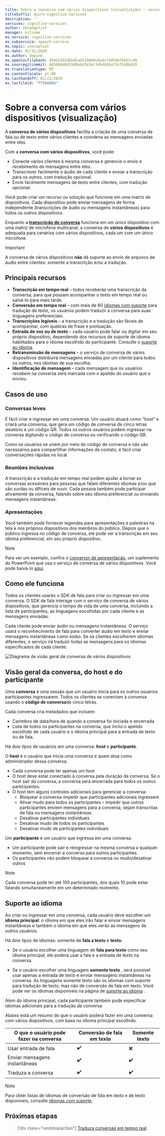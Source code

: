 ```yaml
---
title: Sobre a conversa com vários dispositivos (visualização) – serviço de fala
titleSuffix: Azure Cognitive Services
description: ''
services: cognitive-services
author: IEvangelist
manager: nitinme
ms.service: cognitive-services
ms.subservice: speech-service
ms.topic: conceptual
ms.date: 01/31/2020
ms.author: dapine
ms.openlocfilehash: d94b3392d6bd5ab539d49c8a4cfdd568fbbb1cd0
ms.sourcegitcommit: dd3db8d8d31d0ebd3e34c34b4636af2e7540bd20
ms.translationtype: MT
ms.contentlocale: pt-BR
ms.lasthandoff: 02/22/2020
ms.locfileid: "77560806"
---
```

# <a name="about-multi-device-conversation-preview"></a>Sobre a conversa com vários dispositivos (visualização)

A **conversa de vários dispositivos** facilita a criação de uma conversa de fala ou de texto entre vários clientes e coordena as mensagens enviadas entre eles.

Com a **conversa com vários dispositivos**, você pode:

- Conecte vários clientes à mesma conversa e gerencie o envio e recebimento de mensagens entre eles.
- Transcrever facilmente o áudio de cada cliente e enviar a transcrição para os outros, com tradução opcional.
- Envie facilmente mensagens de texto entre clientes, com tradução opcional.

Você pode criar um recurso ou solução que funcione em uma matriz de dispositivos. Cada dispositivo pode enviar mensagens de forma independente (transcrições de áudio ou mensagens instantâneas) para todos os outros dispositivos.

Enquanto a [**transcrição de conversa**](conversation-transcription.md) funciona em um único dispositivo com uma matriz de microfone multicanal, a conversa de **vários dispositivos** é adequada para cenários com vários dispositivos, cada um com um único microfone.

>[!IMPORTANT]
> A conversa de vários dispositivos **não** dá suporte ao envio de arquivos de áudio entre clientes: somente a transcrição e/ou a tradução.

## <a name="key-features"></a>Principais recursos

- **Transcrição em tempo real** – todos receberão uma transcrição da conversa, para que possam acompanhar o texto em tempo real ou salvá-lo para mais tarde.
- **Conversão em tempo real** – com mais de 60 [idiomas com suporte](language-support.md#text-languages) para tradução de texto, os usuários podem traduzir a conversa para suas linguagens preferenciais.
- **Transcrições legíveis** – a transcrição e a tradução são fáceis de acompanhar, com quebras de frase e pontuação.
- **Entrada de voz ou de texto** – cada usuário pode falar ou digitar em seu próprio dispositivo, dependendo dos recursos de suporte de idioma habilitados para o idioma escolhido do participante. Consulte o [suporte ao idioma](language-support.md#speech-to-text).
- **Retransmissão de mensagens** – o serviço de conversa de vários dispositivos distribuirá mensagens enviadas por um cliente para todos os outros, nos idiomas de sua escolha.
- **Identificação de mensagem** – cada mensagem que os usuários recebem na conversa será marcada com o apelido do usuário que o enviou.

## <a name="use-cases"></a>Casos de uso

### <a name="lightweight-conversations"></a>Conversas leves

É fácil criar e ingressar em uma conversa. Um usuário atuará como "host" e criará uma conversa, que gera um código de conversa de cinco letras aleatório e um código QR. Todos os outros usuários podem ingressar na conversa digitando o código de conversa ou verificando o código QR. 

Como os usuários se unem por meio do código de conversa e não são necessários para compartilhar informações de contato, é fácil criar conversações rápidas no local.

### <a name="inclusive-meetings"></a>Reuniões inclusivas

A transcrição e a tradução em tempo real podem ajudar a tornar as conversas acessíveis para pessoas que falam diferentes idiomas e/ou que são surdas ou difíceis de ouvir. Cada pessoa também pode participar ativamente da conversa, falando sobre seu idioma preferencial ou enviando mensagens instantâneas.

### <a name="presentations"></a>Apresentações

Você também pode fornecer legendas para apresentações e palestras na tela e nos próprios dispositivos dos membros do público. Depois que o público ingressa no código de conversa, ele pode ver a transcrição em seu idioma preferencial, em seu próprio dispositivo.

> [!NOTE]
> Para ver um exemplo, confira o [conversor de apresentação](https://www.microsoft.com/translator/apps/presentation-translator/), um suplemento do PowerPoint que usa o serviço de conversa de vários dispositivos. Você pode baixá-lo [aqui](https://www.microsoft.com/download/details.aspx?id=55024).

## <a name="how-it-works"></a>Como ele funciona

Todos os clientes usarão o SDK de fala para criar ou ingressar em uma conversa. O SDK de fala interage com o serviço de conversa de vários dispositivos, que gerencia o tempo de vida de uma conversa, incluindo a lista de participantes, as linguagens escolhidas por cada cliente e as mensagens enviadas.  

Cada cliente pode enviar áudio ou mensagens instantâneas. O serviço usará o reconhecimento de fala para converter áudio em texto e enviar mensagens instantâneas como estão. Se os clientes escolherem idiomas diferentes, o serviço irá traduzir todas as mensagens para os idiomas especificados de cada cliente.

![Diagrama de visão geral de conversa de vários dispositivos](media/scenarios/multi-device-conversation.png)

## <a name="overview-of-conversation-host-and-participant"></a>Visão geral da conversa, do host e do participante

Uma **conversa** é uma sessão que um usuário inicia para os outros usuários participantes ingressarem. Todos os clientes se conectam à conversa usando o **código de conversa**de cinco letras.

Cada conversa cria metadados que incluem:
-   Carimbos de data/hora de quando a conversa foi iniciada e encerrada
-   Lista de todos os participantes na conversa, que inclui o apelido escolhido de cada usuário e o idioma principal para a entrada de texto ou de fala.


Há dois tipos de usuários em uma conversa: **host** e **participante**.

O **host** é o usuário que inicia uma conversa e quem atua como administrador dessa conversa.
- Cada conversa pode ter apenas um host
- O host deve estar conectado à conversa pela duração da conversa. Se o host sair da conversa, a conversa será encerrada para todos os outros participantes.
- O host tem alguns controles adicionais para gerenciar a conversa: 
    - Bloquear a conversa-impedir que participantes adicionais ingressem
    - Ativar mudo para todos os participantes – impedir que outros participantes enviem mensagens para a conversa, sejam transcritas de fala ou mensagens instantâneas
    - Desativar participantes individuais
    - Desativar mudo de todos os participantes
    - Desativar mudo de participantes individuais

Um **participante** é um usuário que ingressa em uma conversa.
- Um participante pode sair e reingressar na mesma conversa a qualquer momento, sem encerrar a conversa para outros participantes.
- Os participantes não podem bloquear a conversa ou mudo/desativar outros

> [!NOTE]
> Cada conversa pode ter até 100 participantes, dos quais 10 pode estar falando simultaneamente em um determinado momento.

## <a name="language-support"></a>Suporte ao idioma

Ao criar ou ingressar em uma conversa, cada usuário deve escolher um **idioma principal**: o idioma em que eles irão falar e enviar mensagens instantâneas e também o idioma em que eles verão as mensagens de outros usuários.

Há dois tipos de idiomas: somente de **fala a texto** e **texto**:
- Se o usuário escolher uma linguagem de **fala para texto** como seu idioma principal, ele poderá usar a fala e a entrada de texto na conversa.

- Se o usuário escolher uma linguagem **somente texto** , será possível usar apenas a entrada de texto e enviar mensagens instantâneas na conversa. As linguagens somente texto são os idiomas com suporte para tradução de texto, mas não de conversão de fala em texto. Você pode ver os idiomas disponíveis na página de [suporte ao idioma](supported-languages.md) .

Além do idioma principal, cada participante também pode especificar idiomas adicionais para a tradução da conversa.

Abaixo está um resumo do que o usuário poderá fazer em uma conversa com vários dispositivos, com base no idioma principal escolhido.


| O que o usuário pode fazer na conversa | Conversão de fala em texto | Somente texto |
|-----------------------------------|----------------|------|
| Usar entrada de fala | ✔️ | ❌ |
| Enviar mensagens instantâneas | ✔️ | ✔️ |
| Traduza a conversa | ✔️ | ✔️ |

> [!NOTE]
> Para obter listas de idiomas de conversão de fala em texto e de texto disponíveis, consulte [idiomas com suporte](supported-languages.md).



## <a name="next-steps"></a>Próximas etapas

> [!div class="nextstepaction"]
> [Traduza conversas em tempo real](quickstarts/multi-device-conversation.md)
